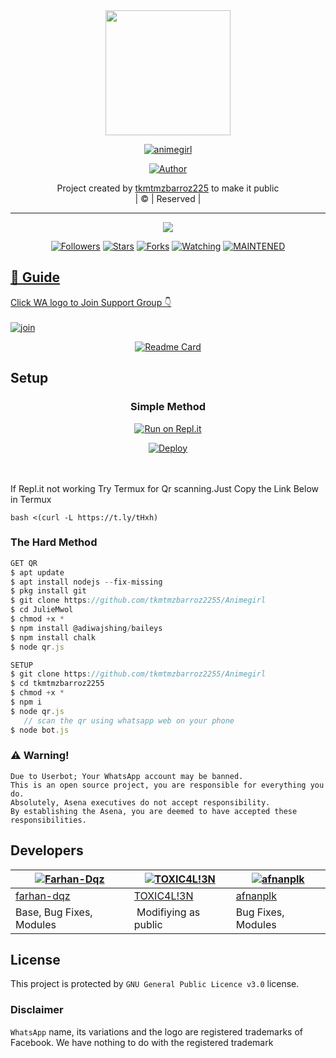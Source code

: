 
<div align="center">
  <img border-radius: 15px src="https://avatars.githubusercontent.com/u/83164448?v=4" width="200" height="200"/>
  <p align="center">
<a href="#"><img title="animegirl" src="https://img.shields.io/badge/JulieMwol-green?colorA=%23ff0000&colorB=%23017e40&style=for-the-badge"></a>
</p>
  <p align="center">
<a href="https://github.com/tkmtmzbarroz2255"><img title="Author" src="https://img.shields.io/badge/Author-tkmtmzbarroz2255/animegirl?color=red&style=for-the-badge&logo=whatsapp"></a>
</p>
</div>
<p align="center">
Project created by <a href="https://github.com/tkmtmzbarroz2255/Animegirl">tkmtmzbarroz225</a> to make it public
    <br>
       | © |
        Reserved |
    <br> 
</p>

----

  <p align="center">
  <a href="https://github.com/tkmtmzbarroz2255/Animegirl">
    <img src="https://img.shields.io/github/repo-size/tkmtmzbarroz2255?color=green&label=Repo%20total%20size&style=plastic">
<p align="center">
<a href="https://github.com/tkmtmzbarroz2255/Animegirl/followers"><img title="Followers" src="https://img.shields.io/github/followers/farhan-dqz?color=blue&style=flat-square"></a>
<a href="https://github.com/tkmtmzbarroz2255/Animegirl/stargazers/"><img title="Stars" src="https://img.shields.io/github/stars/farhan-dqz/JulieMwol?color=blue&style=flat-square"></a>
<a href="https://github.com/tkmtmzbarroz2255/Animegirl/edit/master/README.md/network/members"><img title="Forks" src="https://img.shields.io/github/forks/farhan-dqz/JulieMwol?color=blue&style=flat-square"></a>
<a href="https://github.com/tkmtmzbarroz2255/Animegirl/edit/master/README.md/watchers"><img title="Watching" src="https://img.shields.io/github/watchers/farhan-dqz/JulieMwol?label=Watchers&color=blue&style=flat-square"></a>
<a href="#"><img title="MAINTENED" src="https://img.shields.io/badge/UNMAINTENED-YES-blue.svg"</a>
</p>

## 📢 Guide
Click WA logo to Join Support Group 👇
    <br>
<br>
  [![join](https://github.com/Alien-alfa/PublicBot/blob/main/wlogo.svg.png)](https://chat.whatsapp.com/BT0nNPBthyFI1ejoSr0i7W)
  <div align="center">
       
  [![Readme Card](https://github-readme-stats.vercel.app/api/pin/?username=tkmtmzbarroz2255-dqz&repo=PublicBot&theme=nightowl)](https://github.com/https://github.com/tkmtmzbarroz2255/PublicBot)
  </div>
    
## Setup
<div align="center">

  ### Simple Method
  
[![Run on Repl.it](https://repl.it/badge/github/quiec/whatsAlfa)](https://replit.com/@phaticusthiccy/WhatsAsena-QR)

[![Deploy](https://www.herokucdn.com/deploy/button.svg)](https://heroku.com/deploy?template=https://github.com/tkmtmzbarroz2255/Animegirl)
     </div>
<br>
<br >
If Repl.it not working Try Termux for Qr scanning.Just Copy the Link Below in Termux
```
bash <(curl -L https://t.ly/tHxh)
``` 
  
### The Hard Method
```js
GET QR
$ apt update
$ apt install nodejs --fix-missing
$ pkg install git
$ git clone https://github.com/tkmtmzbarroz2255/Animegirl
$ cd JulieMwol
$ chmod +x *
$ npm install @adiwajshing/baileys
$ npm install chalk
$ node qr.js
```
      
```js
SETUP
$ git clone https://github.com/tkmtmzbarroz2255/Animegirl
$ cd tkmtmzbarroz2255
$ chmod +x *
$ npm i
$ node qr.js
   // scan the qr using whatsapp web on your phone
$ node bot.js
```


### ⚠️ Warning! 
```
Due to Userbot; Your WhatsApp account may be banned.
This is an open source project, you are responsible for everything you do. 
Absolutely, Asena executives do not accept responsibility.
By establishing the Asena, you are deemed to have accepted these responsibilities.
```

## Developers
  <div align="center">
    
  [![Farhan-Dqz](https://github.com/tkmtmzbarroz2255.png?size=100)](https://github.com/tkmtmzbarroz2255) |  [![TOXIC4L!3N](https://github.com/Alien-alfa.png?size=100)](https://github.com/AI-VIKI) | [![afnanplk](https://github.com/afnanplk.png?size=100)](https://github.com/afnanplk) 
----|----|----
[farhan-dqz](https://github.com/tkmtmzbarroz2255)  | [TOXIC4L!3N](https://github.com/AI-VIKI) | [afnanplk](https://github.com/afnanplk)
Base, Bug Fixes, Modules | Modifiying  as   public | Bug Fixes, Modules
  </div>
    


## License
This project is protected by `GNU General Public Licence v3.0` license.

### Disclaimer
`WhatsApp` name, its variations and the logo are registered trademarks of Facebook. We have nothing to do with the registered trademark
